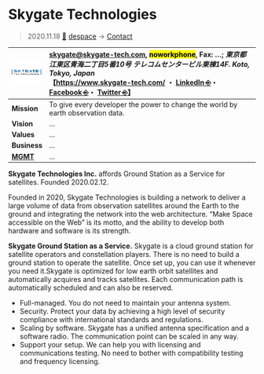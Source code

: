 # Skygate Technologies
> 2020.11.18 [🚀](../index/index.md) [despace](index.md) → [Contact](contact.md)

|[![](f/con/s/skygate_tech_logo1_thumb.png)](f/con/s/skygate_tech_logo1.png)|<skygate@skygate-tech.com>, <mark>noworkphone</mark>, Fax: …; *東京都江東区青海二丁目5番10号 テレコムセンタービル東棟14F. Koto, Tokyo, Japan*<br> 【<https://www.skygate-tech.com/> ・ [LinkedIn ⎆](https://www.linkedin.com/company/skygate-tech)・ [Facebook ⎆](https://www.facebook.com/skygatetech)・ [Twitter ⎆](https://twitter.com/skygate_tech)】|
|:--|:--|
|**Mission**|To give every developer the power to change the world by earth observation data.|
|**Vision**|…|
|**Values**|…|
|**Business**|…|
|**[MGMT](mgmt.md)**|…|

**Skygate Technologies Inc.** affords Ground Station as a Service for satellites. Founded 2020.02.12.

Founded in 2020, Skygate Technologies is building a network to deliver a large volume of data from observation satellites around the Earth to the ground and integrating the network into the web architecture. “Make Space accessible on the Web” is its motto, and the ability to develop both hardware and software is its strength.

**Skygate Ground Station as a Service.** Skygate is a cloud ground station for satellite operators and constellation players. There is no need to build a ground station to operate the satellite. Once set up, you can use it whenever you need it.Skygate is optimized for low earth orbit satellites and automatically acquires and tracks satellites. Each communication path is automatically scheduled and can also be reserved.

   - Full-managed. You do not need to maintain your antenna system.
   - Security. Protect your data by achieving a high level of security compliance with international standards and regulations.
   - Scaling by software. Skygate has a unified antenna specification and a software radio. The communication point can be scaled in any way.
   - Support your setup. We can help you with licensing and communications testing. No need to bother with compatibility testing and frequency licensing.

<p style="page-break-after:always"> </p>

